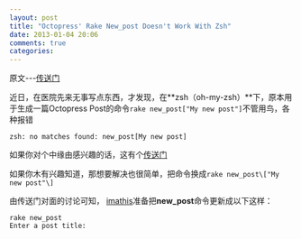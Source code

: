 ```yaml
---
layout: post
title: "Octopress' Rake New_post Doesn't Work With Zsh"
date: 2013-01-04 20:06
comments: true
categories: 
---
```

原文---[传送门]( http://ryanarneson.com/blog/2012/04/07/rake-new-post-doesnt-work-with-zsh/)

 近日，在医院先来无事写点东西，才发现，在**zsh（oh-my-zsh）**下，原本用于生成一篇Octopress Post的命令```rake new_post["My new post"]```不管用鸟，各种报错
```
zsh: no matches found: new_post[My new post]
```
<!-- more -->
如果你对个中缘由感兴趣的话，这有个[传送门](https://github.com/imathis/octopress/issues/117#issuecomment-3707975)

如果你木有兴趣知道，那想要解决也很简单，把命令换成```rake new_post\["My new post"\]```

由传送门对面的讨论可知， [imathis](https://github.com/imathis)准备把**new_post**命令更新成以下这样：

```
rake new_post
Enter a post title:
```